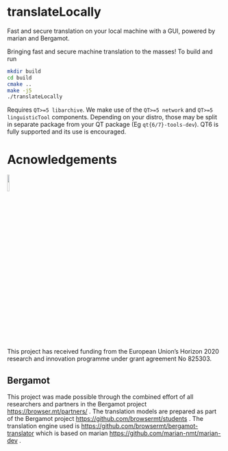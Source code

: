 # translateLocally
Fast and secure translation on your local machine with a GUI, powered by marian and Bergamot.

Bringing fast and secure machine translation to the masses! To build and run
```bash
mkdir build
cd build
cmake ..
make -j5
./translateLocally
```

Requires `QT>=5 libarchive`. We make use of the `QT>=5 network` and `QT>=5 linguisticTool` components. Depending on your distro, those may be split in separate package from your QT package (Eg `qt{6/7}-tools-dev`). QT6 is fully supported and its use is encouraged.

# Acnowledgements
<img src="https://raw.githubusercontent.com/XapaJIaMnu/translateLocally/master/eu-logo.png" data-canonical-src="https://raw.githubusercontent.com/XapaJIaMnu/translateLocally/master/eu-logo.png" width=10% />

This project has received funding from the European Union’s Horizon 2020 research and innovation programme under grant agreement No 825303.

## Bergamot
This project was made possible through the combined effort of all researchers and partners in the Bergamot project https://browser.mt/partners/ . The translation models are prepared as part of the Bergamot project https://github.com/browsermt/students . The translation engine used is https://github.com/browsermt/bergamot-translator which is based on marian https://github.com/marian-nmt/marian-dev .
